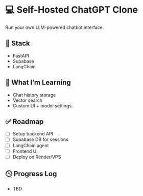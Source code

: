 # 💻 Self-Hosted ChatGPT Clone

Run your own LLM-powered chatbot interface.

## 🧰 Stack
- FastAPI
- Supabase
- LangChain

## 🧠 What I’m Learning
- Chat history storage
- Vector search
- Custom UI + model settings

## ✅ Roadmap
- [ ] Setup backend API
- [ ] Supabase DB for sessions
- [ ] LangChain agent
- [ ] Frontend UI
- [ ] Deploy on Render/VPS

## 🕓 Progress Log
- TBD
